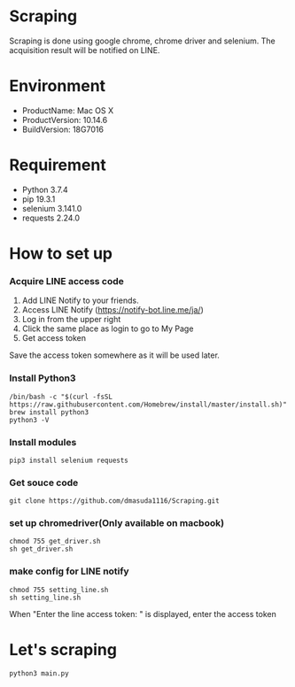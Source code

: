 # Scraping

Scraping is done using google chrome, chrome driver and selenium.
The acquisition result will be notified on LINE.

# Environment

* ProductName:	Mac OS X
* ProductVersion:	10.14.6
* BuildVersion:	18G7016

# Requirement

* Python 3.7.4
* pip 19.3.1
* selenium 3.141.0
* requests 2.24.0

# How to set up

### Acquire LINE access code

1. Add LINE Notify to your friends.
2. Access LINE Notify (https://notify-bot.line.me/ja/)
4. Log in from the upper right
5. Click the same place as login to go to My Page
6. Get access token

Save the access token somewhere as it will be used later.

### Install Python3

```
/bin/bash -c "$(curl -fsSL https://raw.githubusercontent.com/Homebrew/install/master/install.sh)"
brew install python3
python3 -V
```

### Install modules

```
pip3 install selenium requests
```

### Get souce code
```
git clone https://github.com/dmasuda1116/Scraping.git
```

### set up chromedriver(Only available on macbook)

```
chmod 755 get_driver.sh
sh get_driver.sh
```

### make config for LINE notify

```
chmod 755 setting_line.sh
sh setting_line.sh
```

When "Enter the line access token: " is displayed, enter the access token

# Let's scraping
```
python3 main.py
```


